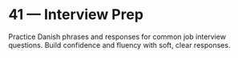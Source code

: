 # 41 — Interview Prep

Practice Danish phrases and responses for common job interview questions. Build confidence and fluency with soft, clear responses.